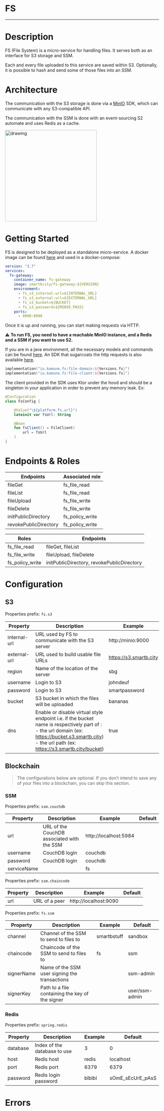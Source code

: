 # FS

---

# Description

FS (File System) is a micro-service for handling files. It serves both as an interface for S3 storage and SSM.

Each and every file uploaded to this service are saved within S3. Optionally, it is possible to hash and send some of those files into an SSM.

# Architecture

The communication with the S3 storage is done via a [MinIO](https://docs.min.io/docs/java-client-quickstart-guide.html) SDK, which can communicate with any S3-compatible API.

The communication with the SSM is done with an event-sourcing S2 automate and uses Redis as a cache.

<img src="https://docs.smartb.city/s3/docs/fs/diagrams/architecture.png" alt="drawing" width="300"/>

# Getting Started

FS is designed to be deployed as a standalone micro-service.
A docker image can be found [here](https://hub.docker.com/repository/docker/smartbcity/fs-gateway) and used in a docker-compose:

```yaml
version: "3.7"
services:
  fs-gateway:
    container_name: fs-gateway
    image: smartbcity/fs-gateway:${VERSION}
    environment:
      - fs_s3_internal-url=${INTERNAL_URL}
      - fs_s3_external-url=${EXTERNAL_URL}
      - fs_s3_bucket=${BUCKET}
      - fs_s3_password=${MINIO_PASS}
    ports:
      - 8090:8090
```

Once it is up and running, you can start making requests via HTTP.

⚠️ **To run FS, you need to have a reachable MinIO instance, and a Redis and a SSM if you want to use S2.**

If you are in a java environment, all the necessary models and commands can be found [here](https://mvnrepository.com/artifact/io.komune.fs/file-domain).
An SDK that sugarcoats the http requests is also available [here](https://mvnrepository.com/artifact/io.komune.fs/file-client).

```kotlin
implementation("io.komune.fs:file-domain:${Versions.fs}")
implementation("io.komune.fs:file-client:${Versions.fs}")
```

The client provided in the SDK uses Ktor under the hood and should be a singleton in your application in order to prevent any memory leak. Ex:

```kotlin
@Configuration
class FsConfig {

    @Value("\${platform.fs.url}")
    lateinit var fsUrl: String

    @Bean
    fun fsClient() = FileClient(
        url = fsUrl
    )
}
```

# Endpoints & Roles

| Endpoints | Associated role |
| --- | --- |
| fileGet | fs_file_read |
| fileList | fs_file_read |
| fileUpload | fs_file_write |
| fileDelete | fs_file_write |
| initPublicDirectory | fs_policy_write |
| revokePublicDirectory | fs_policy_write |

| Roles | Endpoints |
| --- | --- |
| fs_file_read | fileGet, fileList |
| fs_file_write | fileUpload, fileDelete |
| fs_policy_write | initPublicDirectory, revokePublicDirectory |

# Configuration

## S3

Properties prefix: `fs.s3`

| Property | Description                                                                                                                                                                                              | Example | Default |
| --- |----------------------------------------------------------------------------------------------------------------------------------------------------------------------------------------------------------| --- | --- |
| internal-url | URL used by FS to communicate with the S3 server                                                                                                                                                         | http://minio:9000 | http://localhost:9000 |
| external-url | URL used to build usable file URLs                                                                                                                                                                       | https://s3.smartb.city | http://localhost:9000 |
| region | Name of the location of the server                                                                                                                                                                       | sbg | us-west-1 |
| username | Login to S3                                                                                                                                                                                              | johndeuf | minio |
| password | Login to S3                                                                                                                                                                                              | smartpassword | minio123 |
| bucket | S3 bucket in which the files will be uploaded                                                                                                                                                            | bananas | fs-sample |
| dns | Enable or disable virtual style endpoint i.e. if the bucket name is respectively part of : <br/> - the url domain (ex: https://bucket.s3.smartb.city) - the url path (ex: https://s3.smartb.city/bucket) | true | false |

## Blockchain

> The configurations below are optional. If you don’t intend to save any of your files into a blockchain, you can skip this section.
>

### SSM

Properties prefix: `ssm.couchdb`

| Property | Description | Example | Default |
| --- | --- | --- | --- |
| url | URL of the CouchDB associated with the SSM | http://localhost:5984 |  |
| username | CouchDB login | couchdb |  |
| password | CouchDB login | couchdb |  |
| serviceName |  | fs |  |

Properties prefix: `ssm.chaincode`

| Property | Description | Example | Default |
| --- | --- | --- | --- |
| url | URL of a peer | http://localhost:9090 |  |

Properties prefix: `fs.ssm`

| Property | Description | Example | Default |
| --- | --- | --- | --- |
| channel | Channel of the SSM to send to files to | smartbstuff | sandbox |
| chaincode | Chaincode of the SSM to send to files to | fs | ssm |
| signerName | Name of the SSM user signing the transactions |  | ssm-admin |
| signerKey | Path to a file containing the key of the signer |  | user/ssm-admin |

### Redis

Properties prefix: `spring.redis`

| Property | Description | Example | Default |
| --- | --- | --- | --- |
| database | Index of the database to use | 3 | 0 |
| host | Redis host | redis | localhost |
| port | Redis port | 6379 | 6379 |
| password | Redis login password | blblbl | sOmE_sEcUrE_pAsS |

# Errors